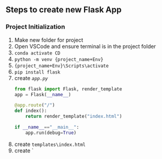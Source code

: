 ## Steps to create new Flask App

### Project Initialization

1. Make new folder for project
2. Open VSCode and ensure terminal is in the project folder
3. `conda activate CD`
4. `python -m venv {project_name+Env}`
5. `{project_name+Env}\Scripts\activate`
6. `pip install flask`
7. create _`app.py`_
	```python
	from flask import Flask, render_template
	app = Flask(__name__)
	
	@app.route("/")
	def index():
		return render_template("index.html")

	if __name__=="__main__":
		app.run(debug=True)
	```
8. create `templates\index.html`
9. create `
<!--stackedit_data:
eyJoaXN0b3J5IjpbODQ0ODI0NjMzLDI0MjI4MzYyNF19
-->